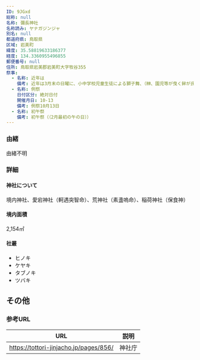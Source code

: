 ```yaml
---
ID: 9JGxd
総称: null
名称: 彌長神社
名称読み: ヤナガジンジャ
別名: null
都道府県: 鳥取県
区域: 岩美町
緯度: 35.58819633186377
経度: 134.3360955496855
郵便番号: null
住所: 鳥取県岩美郡岩美町大字牧谷355
祭事:
  - 名称: 近年は
    備考: 近年は3月末の日曜に、小中学校児童生徒による獅子舞、（榊、園児等が曳く鉾が氏子を巡る。）
  - 名称: 例祭
    日付区分: 絶対日付
    開催月日: 10-13
    備考: 例祭10月13日
  - 名称: 初午祭
    備考: 初午祭（（2月最初の午の日））
---
```


### 由緒

由緒不明

### 詳細

#### 神社について

境内神社、愛宕神社（軻遇突智命）、荒神社（素盞嗚命）、稲荷神社（保食神）

#### 境内面積

2,154㎡

#### 社叢

- ヒノキ
- ケヤキ
- タブノキ
- ツバキ

## その他

### 参考URL

| URL                                    | 説明   |
| -------------------------------------- | ------ |
| https://tottori-jinjacho.jp/pages/856/ | 神社庁 |
